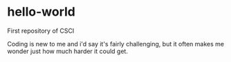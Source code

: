 # hello-world
First repository of CSCI

Coding is new to me and i'd say it's fairly challenging, but it often makes me wonder just how much harder it could get.
